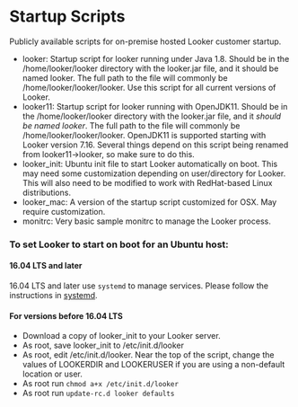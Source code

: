 # Startup Scripts

Publicly available scripts for on-premise hosted Looker customer startup.

* looker: Startup script for looker running under Java 1.8.  Should be in the /home/looker/looker directory with the looker.jar file, and it should be named looker. The full path to the file will commonly be /home/looker/looker/looker. Use this script for all current versions of Looker.
* looker11: Startup script for looker running with OpenJDK11.  Should be in the /home/looker/looker directory with the looker.jar file, and it *should be named looker*. The full path to the file will commonly be /home/looker/looker/looker. OpenJDK11 is supported starting with Looker version 7.16.  Several things depend on this script being renamed from looker11->looker, so make sure to do this.
* looker_init: Ubuntu init file to start Looker automatically on boot.  This may need some customization depending on user/directory for Looker.  This will also need to be modified to work with RedHat-based Linux distributions.
* looker_mac: A version of the startup script customized for OSX. May require customization.
* monitrc: Very basic sample monitrc to manage the Looker process. 


### To set Looker to start on boot for an Ubuntu host:

#### 16.04 LTS and later
16.04 LTS and later use `systemd` to manage services. Please follow the instructions in [systemd](systemd).

#### For versions before 16.04 LTS
* Download a copy of looker_init to your Looker server.
* As root, save looker_init to /etc/init.d/looker
* As root, edit /etc/init.d/looker. Near the top of the script, change the values of LOOKERDIR and LOOKERUSER if you are using a non-default location or user. 
* As root run ```chmod a+x /etc/init.d/looker```
* As root run ```update-rc.d looker defaults```

